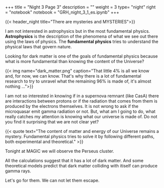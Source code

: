 +++
title = "Night 3 Page 3"
description = ""
weight = 3
type= "night"
right = "notebook"
notebook = "GRH_night_3_1_es.ipynb"
+++

{{< header_night title="There are mysteries and MYSTERIES">}}

I am not interested in astrophysics but in the most fundamental physics. **Astrophysics** is the description of the phenomena of what we see out there using the laws of physics. The **fundamental physics** tries to understand the physical laws that govern nature.

Looking for dark matter is one of the goals of fundamental physics because what is more fundamental than knowing the content of the Universe?

{{< img name="dark_matter.png" caption="That little 4% is all we know and, for now, we can know. That's why there is a lot of fundamental research to try to unravel what the remaining 96% is made of, it's almost nothing ...">}}

I am not so interested in knowing if in a supernova remnant (like CasA) there are interactions between protons or if the radiation that comes from them is produced by the electrons themselves. It is not wrong to ask if the microquasar emit gamma radiation or not. But, what am I going to do, what really catches my attention is knowing what our universe is made of. Do not you find it surprising that we are not clear yet?

{{< quote
    text="The content of matter and energy of our Universe remains a mystery. Fundamental physics tries to solve it by following different paths, both experimental and theoretical." >}}

Tonight at MAGIC we will observe the Perseus cluster.

All the calculations suggest that it has a lot of dark matter. And some theoretical models predict that dark matter colliding with itiself can produce gamma rays.

Let's go for them. We can not let them escape.
